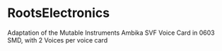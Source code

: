 # RootsElectronics
Adaptation of the Mutable Instruments Ambika SVF Voice Card in 0603 SMD, with 2 Voices per voice card
